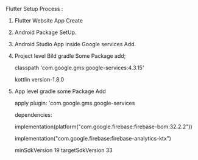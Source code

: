 Flutter Setup Process :

01. Flutter Website App Create
02. Android Package SetUp.
03. Android Studio App inside Google services Add.
04. Project level Bild gradle Some Package add;

    classpath 'com.google.gms:google-services:4.3.15'


    kottlin version-1.8.0

6. App level gradle some Package Add

 
   apply plugin: 'com.google.gms.google-services

   dependencies:
   
   implementation(platform("com.google.firebase:firebase-bom:32.2.2"))

   
   implementation("com.google.firebase:firebase-analytics-ktx")


    minSdkVersion 19
    targetSdkVersion 33

